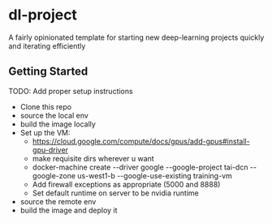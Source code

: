 # dl-project

A fairly opinionated template for starting new deep-learning projects quickly and iterating efficiently

## Getting Started

TODO: Add proper setup instructions

- Clone this repo
- source the local env
- build the image locally
- Set up the VM:
  - https://cloud.google.com/compute/docs/gpus/add-gpus#install-gpu-driver
  - make requisite dirs wherever u want
  - docker-machine create --driver google --google-project tai-dcn --google-zone us-west1-b --google-use-existing training-vm
  - Add firewall exceptions as appropriate (5000 and 8888)
  - Set default runtime on server to be nvidia runtime
- source the remote env
- build the image and deploy it
